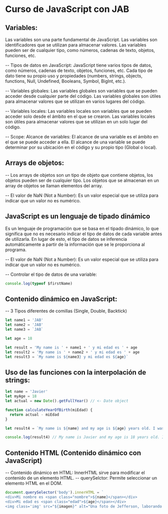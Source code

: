 # Curso de JavaScript con JAB

## Variables:

Las variables son una parte fundamental de JavaScript. Las variables son identificadores que se utilizan para almacenar valores. Las variables pueden ser de cualquier tipo, como números, cadenas de texto, objetos, funciones, etc.

-- Tipos de datos en JavaScript:
JavaScript tiene varios tipos de datos, como números, cadenas de texto, objetos, funciones, etc. Cada tipo de dato tiene su propio uso y propiedades (numbers, strings, objects, functions, Null, Undefined, Booleans, Symbol, BigInt, etc.).

-- Variables globales:
Las variables globales son variables que se pueden acceder desde cualquier parte del código. Las variables globales son útiles para almacenar valores que se utilizan en varios lugares del código.

-- Variables locales:
Las variables locales son variables que se pueden acceder solo desde el ámbito en el que se crearon. Las variables locales son útiles para almacenar valores que se utilizan en un solo lugar del código.

-- Scope: Alcance de variables:
El alcance de una variable es el ámbito en el que se puede acceder a ella. El alcance de una variable se puede determinar por su ubicación en el código y su propio tipo (Global o local).

## Arrays de objetos:

-- Los arrays de objetos son un tipo de objeto que contiene objetos, los objetos pueden ser de cualquier tipo. Los objetos que se almacenan en un array de objetos se llaman elementos del array.

-- El valor de NaN (Not a Number): Es un valor especial que se utiliza para indicar que un valor no es numérico.

## JavaScript es un lenguaje de tipado dinámico

Es un lenguaje de programación que se basa en el tipado dinámico, lo que significa que no es necesario indicar el tipo de datos de cada variable antes de utilizarla. En lugar de esto, el tipo de datos se inferencia automáticamente a partir de la información que se le proporciona al programa.

-- El valor de NaN (Not a Number): Es un valor especial que se utiliza para indicar que un valor no es numérico.

-- Controlar el tipo de datos de una variable:

```javascript
console.log(typeof $firstName)
```

## Contenido dinámico en JavaScript:

-- 3 Tipos diferentes de comillas (Single, Double, Backtick)

```javascript
let name1 = 'JAB'
let name2 = 'JAB'
let name3 = `JAB`

let age = 18

let result = 'My name is ' + name1 + ' y mi edad es ' + age
let result2 = 'My name is ' + name2 + ' y mi edad es ' + age
let result3 = `My name is ${name3} y mi edad es ${age}`
```

## Uso de las funciones con la interpolación de strings:

```javascript
let name = 'Javier'
let myAge = 18
let actual = new Date().getFullYear() // <- Date object

function calculateYearOfBirth(miEdad) {
  return actual - miEdad
}

let result4 = `My name is ${name} and my age is ${age} years old. I was born in ${calculateYearOfBirth(myAge)}`

console.log(result4) // My name is Javier and my age is 18 years old. I was born in 1994
```

## Contenido HTML (Contenido dinámico con JavaScript)
-- Contenido dinámico en HTML: InnerHTML sirve para modificar el contenido de un elemento HTML.
-- querySelctor: Permite seleccionar un elemento HTML en el DOM.

```javascript	
document.querySelector('body').innerHTML = `
<div>Mi nombre es <span class="nombre">${name}</span></div>
<div>Mi edad es <span class="edad">${age}</span></div>
<img class='img' src="${imagen}" alt="Una foto de Jefferson, laborando en la COMPUTERIA">`
```
